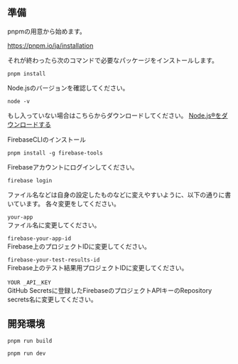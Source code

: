 ## 準備
pnpmの用意から始めます。

https://pnpm.io/ja/installation

それが終わったら次のコマンドで必要なパッケージをインストールします。

```
pnpm install
```

Node.jsのバージョンを確認してください。
```
node -v
```
もし入っていない場合はこちらからダウンロードしてください。
[Node.js®をダウンロードする](https://nodejs.org/ja/download)

FirebaseCLIのインストール
```
pnpm install -g firebase-tools
```

Firebaseアカウントにログインしてください。

```
firebase login
```

ファイル名などは自身の設定したものなどに変えやすいように、以下の通りに書いています。
各々変更をしてください。

 `your-app`  
ファイル名に変更してください。

 `firebase-your-app-id`  
Firebase上のプロジェクトIDに変更してください。

 `firebase-your-test-results-id`  
Firebase上のテスト結果用プロジェクトIDに変更してください。

 `YOUR _API＿KEY`  
GitHub Secretsに登録したFirebaseのプロジェクトAPIキーのRepository secrets名に変更してください。

## 開発環境
```shellscript
pnpm run build
```

```shellscript
pnpm run dev
```

